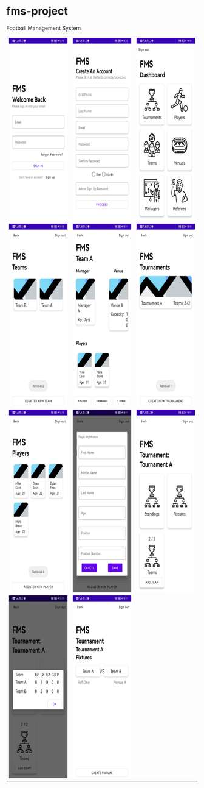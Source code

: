 # fms-project
Football Management System

<table>
  <tr>
    <td><img src="img/image_sign_in.jpg" width=270 height=480></td>
    <td><img src="img/image_sign_up.jpg" width=270 height=480></td>
    <td><img src="img/image_dashboard.jpg" width=270 height=480></td>
  </tr>

 <tr>
    <td><img src="img/image_teams.jpg" width=270 height=480></td>
    <td><img src="img/image_team_a.jpg" width=270 height=480></td>
    <td><img src="img/image_tournaments.jpg" width=270 height=480></td>
  </tr>

 <tr>
    <td><img src="img/image_players.jpg" width=270 height=480></td>
    <td><img src="img/image_player_reg.jpg" width=270 height=480></td>
    <td><img src="img/image_tour_a.jpg" width=270 height=480></td>
  </tr>

 <tr>
    <td><img src="img/image_tour_standings.jpg" width=270 height=480></td>
    <td><img src="img/image_tour_fixtures.jpg" width=270 height=480></td>
  </tr>
 </table>